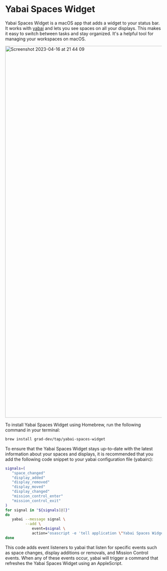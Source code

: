 # Yabai Spaces Widget

Yabai Spaces Widget is a macOS app that adds a widget to your status bar. It works with [yabai](https://github.com/koekeishiya/yabai) and lets you see spaces on all your displays. This makes it easy to switch between tasks and stay organized. It's a helpful tool for managing your workspaces on macOS.

<img width="1194" alt="Screenshot 2023-04-16 at 21 44 09" src="https://user-images.githubusercontent.com/4836709/232331557-646f23b4-e36c-4f27-baf1-a56212ba0532.png">

To install Yabai Spaces Widget using Homebrew, run the following command in your terminal:

```bash
brew install grad-dev/tap/yabai-spaces-widget
```

To ensure that the Yabai Spaces Widget stays up-to-date with the latest information about your spaces and displays, it is recommended that you add the following code snippet to your yabai configuration file (yabairc):
```bash
signals=(
   "space_changed"
   "display_added"
   "display_removed"
   "display_moved"
   "display_changed"
   "mission_control_enter"
   "mission_control_exit"
)
for signal in "${signals[@]}"
do
   yabai --message signal \
         --add \
            event=$signal \
            action="osascript -e 'tell application \"Yabai Spaces Widget\" to refresh'"
done
```

This code adds event listeners to yabai that listen for specific events such as space changes, display additions or removals, and Mission Control events. When any of these events occur, yabai will trigger a command that refreshes the Yabai Spaces Widget using an AppleScript.
